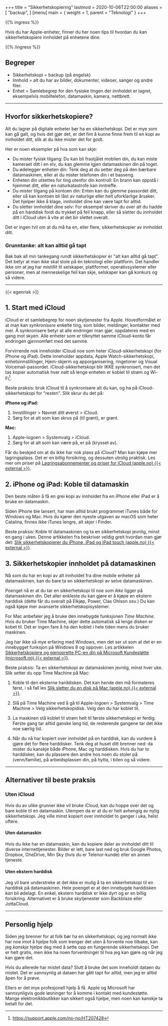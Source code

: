 +++
title = "Sikkerhetskopiering"
lastmod = 2020-10-06T22:00:00
aliases = [
    "backup",
]
[menu]
main = { weight = 1, parent = "Teknologi" }
+++

{{% ingress %}}

Hvis du har Apple-enheter, finner du her noen tips til hvordan du kan sikkerhetskopiere innholdet
på enhetene dine.

{{% /ingress %}}

## Begreper

- Sikkerhetskopi = backup (på engelsk)
- Innhold = alt du har av bilder, dokumenter, videoer, sanger og andre filer.
- Enhet = Samlebegrep for den fysiske tingen der innholdet er lagret,
  eksempelvis mobiltelefon, datamaskin, kamera, nettbrett.

***

## Hvorfor sikkerhetskopiere?

Alt du lagrer på digitale enheter bør ha en sikkerhetskopi. Det er mye som kan
gå galt, og hvis det gjør det, er det fint å kunne finne frem til en kopi av
innholdet ditt, slik at du ikke mister det for godt.

Her er noen eksempler på hva som kan skje:

- Du mister fysisk tilgang: Du kan bli frastjålet mobilen din, du kan miste
  kameraet ditt i en elv, du kan glemme igjen datamaskinen din på toget.
- Du ødelegger enheten din: Tenk deg at du setter deg på den bærbare
  datamaskinen, eller at du mister telefonen din i et basseng.
- Enheten din utsettes for ting utenfor din kontroll: En brann kan oppstå i
  hjemmet ditt, eller en naturkatastrofe kan inntreffe.
- Du mister tilgang på kontoen din: Enten kan du glemme passordet ditt, eller så
  kan kontoen bli låst av naturlige eller helt uforklarlige årsaker. Det hjelper
  ikke å klage, innholdet dine kan være tapt for alltid.
- Du sletter innholdet dine selv: For eksempel skriver du over alt du hadde på
  en harddisk fordi du trykket på feil knapp, eller så sletter du innholdet ditt
  i iCloud uten å vite at det bir slettet overalt.

Det er ingen tvil om at du må ha en, eller flere, sikkerhetskopier av innholdet ditt.

### Grunntanke: alt kan alltid gå tapt  

Bak bak all min tankegang rundt sikkerhetskopier er "alt kan alltid gå tapt". Det betyr at man
ikke skal stole på én teknologi eller plattform. Det handler ikke om at jeg har mistillit til
selskaper, plattformer, operativsystemer eller personer, men at menneskelige feil kan skje,
selskaper kan gå konkurs og så videre.
***
{{< egenrisk >}}

## 1. Start med iCloud

iCloud er et samlebegrep for noen skytjenester fra Apple. Hovedformålet er at man kan
*synkronisere* enkelte ting, som bilder, meldinger, kontakter med mer. Å synkronisere betyr at
alle endringer man gjør, oppdateres med en gang mot skyen. Alle enheter som er tilknyttet samme
iCloud-konto får endringen gjennomført med det samme.

Forvirrende nok inneholder iCloud noe som heter iCloud-sikkerhetskopi (for iPhone og iPad). Dette
inneholder appdata, Apple Watch-sikkerhetskopi, enhetsinnstillinger, Hjem-skjerm og
apporganisering, ringetoner og Visual Voicemail-passordet. iCloud-sikkerhetskopi blir IKKE
synkronisert, men det tas kopier automatisk hver natt så lenge enheten er koblet til strøm og
Wi-Fi[^icloudbackup].

Beste praksis: bruk iCloud til å synkronisere alt du kan, og ha på iCloud-sikkerhetskopi for
"resten". Slik skrur du det på:

**iPhone og iPad:**  

1. Innstillinger > Navnet ditt øverst > iCloud.
2. Sørg for at alt som kan skrus på (til grønt), er grønt.

**Mac:**  

1. Apple-logoen > Systemvalg > iCloud.
2. Sørg for at alt som kan være på, er på (krysset av).

Får du beskjed om at du ikke har nok plass på iCloud? Man kan kjøpe mer lagringsplass. Det er en
billig forsikring, og dessuten utrolig praktisk. Les mer om priser på [Lagringsabonnementer og
priser for iCloud (apple.no) {{< external >}}](https://support.apple.com/no-no/HT201238).

## 2. iPhone og iPad: Koble til datamaskin

Den beste måten å få en grei kopi av innholdet fra en iPhone eller iPad er å bruke en datamaskin.

Siden iPhone ble lansert, har man alltid brukt programmet iTunes både for Windows og Mac. Hvis du
kjører den nyeste utgaven av macOS som heter Catalina, finnes ikke iTunes lengre, alt skjer i
Finder.

Beste praksis: Koble til datamaskinen og ta en sikkerhetskopi jevnlig, minst en gang i uken.
Denne artikkelen fra beskriver veldig greit hvordan man gjør det: [Slik sikkerhetskopierer du
iPhone, iPad og iPad touch (apple.no) {{< external >}}](https://support.apple.com/no-no/HT203977#computer).

## 3. Sikkerhetskopier innholdet på datamaskinen

Nå som du har en kopi av alt innholdet fra dine mobile enheter på datamaskinen, kan du bare ta en
sikkerhetskopi av selve datamaskinen.

Poenget nå er at du tar en sikkerhetskopi til noe som _ikke_ ligger på datamaskinen din. Det
aller enkleste du kan gjøre er å kjøpe en ekstern harddisk (dette får du overalt på Elkjøp,
Power, Clas Ohlson osv.) Du kan også kjøpe mer avanserte sikkerhetskopisystemer.

For Mac anbefaler jeg å bruke den innebygde funksjonen *Time Machine*. Hvis du bruker Time
Machine, skjer dette automatisk så lenge disken er kobet til. Det er ingen fare å ha den koblet i
hele tiden mens du bruker maskinen.

Jeg har ikke så mye erfaring med Windows, men det ser ut som at det er en innebygget funksjon på
Windows 8 og oppover. Les artikkelen [Sikkerhetskopiere og gjenoprette PC-en din på Microsoft
Kundestøtte
(microsoft.no) {{< external >}}](https://support.microsoft.com/nb-no/help/17127/windows-back-up-restore).

Beste praksis: Ta en sikkerhetskopi av datamaskinen jevnlig, minst hver uke. Slik setter du opp
Time Machine på Mac:

1. Koble til den eksterne harddisken. Det kan hende den må formateres først, i så fall les [Slik
   sletter du en disk på Mac (apple.no) {{< external >}}](https://support.apple.com/no-no/HT208496).

2. Slå på Time Machine ved å gå til Apple-logoen > Systemvalg > Time Machine > Velg
   sikkerhetskopidisk. Velg den du har koblet til.

3. La maskinen stå koblet til strøm helt til første sikkerhetskopi er ferdig. Første gang tar
   alltid ganske lang tid, de resterende gangene tar det ikke noe særlig tid.

4. Når du nå har kopiert over innholdet på en harddisk, kan du vurdere å gjøre det for flere
   harddisker. Tenk deg at huset ditt brenner ned: da mister du kanskje både iPhone, Mac og
   harddisken. Hvis du har to harddisker, kan du plassere den andre hos noen du stoler på
   (venn/familie), på arbeidsplassen din, på hytta, i bilen og så videre.

***

## Alternativer til beste praksis

### Uten iCloud

Hvis du av ulike grunner ikke vil bruke iCloud, kan du hoppe over det og bare koble til en
datamaskin. Ulempen da er at du er helt avhengig av nylig sikkerhetskopi. Jeg ville minst kopiert
over innholdet to ganger i uka, helst oftere.

#### Uten datamaskin

Hvis du ikke har en datamaskin, kan du kopiere deler av innholdet ditt til diverse
internettjenester. Bilder er lett, bare last ned og bruk Google Photos, Dropbox, OneDrive, Min
Sky (hvis du er Telenor-kunde) eller en annen tjeneste.

#### Uten ekstern harddisk

Jeg vil bare understreke at det ikke er mulig å ta en sikkerhetskopi til en harddisk på
datamaskinen. Hele poenget er at den innebygde harddisken *kan* bli ødelagt. En enkel, ekstern
harddisk er ikke dyrt og er en billig forsikring. Alternativet er å bruke skytjenester som
Backblaze eller JottaCloud.

***

## Personlig hjelp

Siden jeg brenner for at folk bør ha en sikkerhetskopi, og jeg normalt ikke har noe imot å hjelpe
folk som trenger det uten å forvente noe tilbake, kan jeg *kanskje* hjelpe deg med å sette opp en
fungerende sikkerhetskopi. Det er helt gratis, men ikke ha noen forventninger til hva jeg kan
gjøre og når jeg kan gjøre det.

Hvis du allerede har mistet data? Slutt å bruke det som inneholdt dataen du mistet. Det er
sannsynlig at dataen har gått tapt for alltid, men jeg er alltid åpen for å prøve.

Ellers er det mye profesjonell hjelp å få. Apple og Microsoft har sannsynligvis gode løsninger
for å komme i kontakt med kundestøtte. Mange elektronikkbutikker kan sikkert også hjelpe, men
noen kan kanskje ta betalt for det.

[^icloudbackup]: https://support.apple.com/no-no/HT207428
